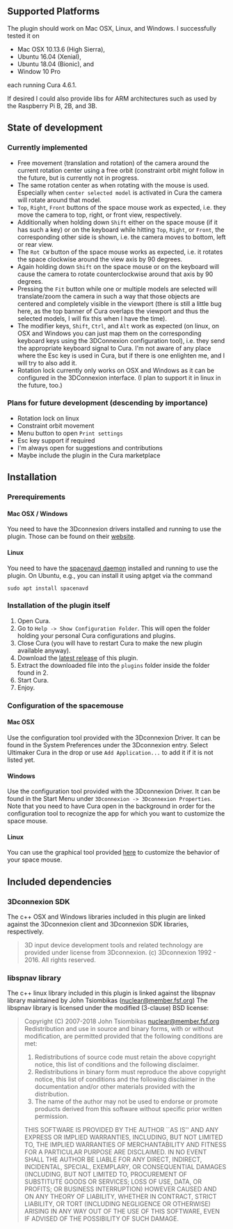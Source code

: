 Supported Platforms
---
The plugin should work on Mac OSX, Linux, and Windows. I successfully tested it on
* Mac OSX 10.13.6 (High Sierra),
* Ubuntu 16.04 (Xenial),
* Ubuntu 18.04 (Bionic), and
* Window 10 Pro

each running Cura 4.6.1.

If desired I could also provide libs for ARM architectures such as used by the Raspberry Pi B, 2B, and 3B.


State of development
---
### Currently implemented
* Free movement (translation and rotation) of the camera around the current rotation center using a free orbit (constraint orbit might follow in the future, but is currently not in progress.
* The same rotation center as when rotating with the mouse is used. Especially when `center selected model` is activated in Cura the camera will rotate around that model.
* `Top`, `Right`, `Front` buttons of the space mouse work as expected, i.e. they move the camera to top, right, or front view, respectively.
* Additionally when holding down `Shift` either on the space mouse (if it has such a key) or on the keyboard while hitting `Top`, `Right`, or `Front`, the corresponding other side is shown, i.e. the camera moves to bottom, left or rear view.
* The `Rot CW` button of the space mouse works as expected, i.e. it rotates the space clockwise around the view axis by 90 degrees.
* Again holding down `Shift` on the space mouse or on the keyboard will cause the camera to rotate counterclockwise around that axis by 90 degrees.
* Pressing the `Fit` button while one or multiple models are selected will translate/zoom the camera in such a way that those objects are centered and completely visible in the viewport (there is still a little bug here, as the top banner of Cura overlaps the viewport and thus the selected models, I will fix this when I have the time).
* The modifier keys, `Shift`, `Ctrl`, and `Alt` work as expected (on linux, on OSX and Windows you can just map them on the corresponding keyboard keys using the 3DConnexion configuration tool), i.e. they send the appropriate keyboard signal to Cura. I'm not aware of any place where the Esc key is used in Cura, but if there is one enlighten me, and I will try to also add it.
* Rotation lock currently only works on OSX and Windows as it can be configured in the 3DConnexion interface. (I plan to support it in linux in the future, too.)

### Plans for future development (descending by importance)
* Rotation lock on linux
* Constraint orbit movement
* Menu button to open `Print settings`
* Esc key support if required
* I'm always open for suggestions and contributions
* Maybe include the plugin in the Cura marketplace


Installation
---
### Prerequirements
#### Mac OSX / Windows
You need to have the 3Dconnexion drivers installed and running to use the plugin. Those can be found on their [website](https://www.3dconnexion.de/service/drivers.html).
#### Linux
You need to have the [spacenavd daemon](http://spacenav.sourceforge.net) installed and running to use the plugin. On Ubuntu, e.g., you can install it using aptget via the command
```
sudo apt install spacenavd
```

### Installation of the plugin itself
1. Open Cura.
2. Go to `Help -> Show Configuration Folder`. This will open the folder holding your personal Cura configurations and plugins.
3. Close Cura (you will have to restart Cura to make the new plugin available anyway).
4. Download the [latest release](https://github.com/FlyingSamson/SpaceMouseTool/releases/latest) of this plugin.
5. Extract the downloaded file into the `plugins` folder inside the folder found in 2.
6. Start Cura.
7. Enjoy.

### Configuration of the spacemouse
#### Mac OSX
Use the configuration tool provided with the 3Dconnexion Driver. It can be found in the System Preferences under the 3Dconnexion entry. Select Ultimaker Cura in the drop or use `Add Application...` to add it if it is not listed yet.
#### Windows
Use the configuration tool provided with the 3Dconnexion Driver. It can be found in the Start Menu under `3Dconnexion -> 3Dconnexion Properties`. Note that you need to have Cura open in the background in order for the configuration tool to recognize the app for which you want to customize the space mouse.
#### Linux
You can use the graphical tool provided [here](https://github.com/FreeSpacenav/spnavcfg/releases) to customize the behavior of your space mouse.  


Included dependencies
---
### 3Dconnexion SDK
The c++ OSX and Windows libraries included in this plugin are linked against the 3Dconnexion client and 3Dconnexion SDK libraries, respectively.
> 3D input device development tools and related technology are provided under license from 3Dconnexion. (c) 3Dconnexion 1992 - 2016. All rights reserved.


### libspnav library
The c++ linux library included in this plugin is linked against the libspnav library
maintained by John Tsiombikas (nuclear@member.fsf.org)
The libspnav library is licensed under the modified (3-clause) BSD license:

> Copyright (C) 2007-2018 John Tsiombikas <nuclear@member.fsf.org>  
> Redistribution and use in source and binary forms, with or without
modification, are permitted provided that the following conditions are met:
>
> 1. Redistributions of source code must retain the above copyright notice, this
   list of conditions and the following disclaimer.
> 2. Redistributions in binary form must reproduce the above copyright notice,
   this list of conditions and the following disclaimer in the documentation
   and/or other materials provided with the distribution.
> 3. The name of the author may not be used to endorse or promote products
   derived from this software without specific prior written permission.
>
> THIS SOFTWARE IS PROVIDED BY THE AUTHOR ``AS IS'' AND ANY EXPRESS OR IMPLIED
WARRANTIES, INCLUDING, BUT NOT LIMITED TO, THE IMPLIED WARRANTIES OF
MERCHANTABILITY AND FITNESS FOR A PARTICULAR PURPOSE ARE DISCLAIMED. IN NO
EVENT SHALL THE AUTHOR BE LIABLE FOR ANY DIRECT, INDIRECT, INCIDENTAL, SPECIAL,
EXEMPLARY, OR CONSEQUENTIAL DAMAGES (INCLUDING, BUT NOT LIMITED TO, PROCUREMENT
OF SUBSTITUTE GOODS OR SERVICES; LOSS OF USE, DATA, OR PROFITS; OR BUSINESS
INTERRUPTION) HOWEVER CAUSED AND ON ANY THEORY OF LIABILITY, WHETHER IN
CONTRACT, STRICT LIABILITY, OR TORT (INCLUDING NEGLIGENCE OR OTHERWISE) ARISING
IN ANY WAY OUT OF THE USE OF THIS SOFTWARE, EVEN IF ADVISED OF THE POSSIBILITY
OF SUCH DAMAGE.
